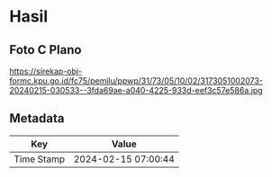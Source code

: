 # Hasil

## Foto C Plano

https://sirekap-obj-formc.kpu.go.id/fc75/pemilu/ppwp/31/73/05/10/02/3173051002073-20240215-030533--3fda69ae-a040-4225-933d-eef3c57e586a.jpg


## Metadata

| Key        | Value               |
| ---------- | ------------------- |
| Time Stamp | 2024-02-15 07:00:44 |



